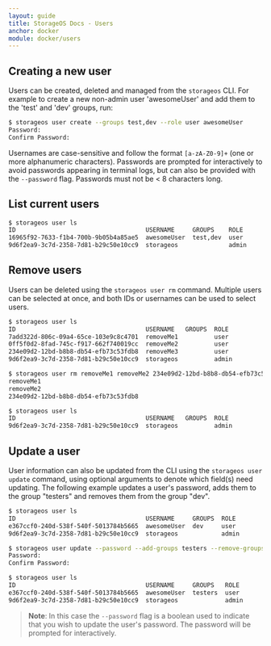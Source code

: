 ```yaml
---
layout: guide
title: StorageOS Docs - Users
anchor: docker
module: docker/users
---
```


## Creating a new user

Users can be created, deleted and managed from the `storageos` CLI. For example to create a new non-admin user 'awesomeUser' and add them to the 'test' and 'dev' groups, run:

```bash
$ storageos user create --groups test,dev --role user awesomeUser
Password:
Confirm Password:
```

Usernames are case-sensitive and follow the format `[a-zA-Z0-9]+` (one or more alphanumeric characters).
Passwords are prompted for interactively to avoid passwords appearing in terminal logs, but can also be provided with the `--password` flag.
Passwords must not be < 8 characters long.

## List current users

```bash
$ storageos user ls
ID                                    USERNAME     GROUPS    ROLE
16965f92-7633-f1b4-700b-9b05b4a85ae5  awesomeUser  test,dev  user
9d6f2ea9-3c7d-2358-7d81-b29c50e10cc9  storageos              admin
```

## Remove users

Users can be deleted using the `storageos user rm` command. Multiple users can be selected at once, and both IDs or usernames can be used to select users.

```bash
$ storageos user ls
ID                                    USERNAME   GROUPS  ROLE
7add322d-806c-09a4-65ce-103e9c8c4701  removeMe1          user
0ff5f0d2-8fad-745c-f917-662f740019cc  removeMe2          user
234e09d2-12bd-b8b8-db54-efb73c53fdb8  removeMe3          user
9d6f2ea9-3c7d-2358-7d81-b29c50e10cc9  storageos          admin

$ storageos user rm removeMe1 removeMe2 234e09d2-12bd-b8b8-db54-efb73c53fdb8
removeMe1
removeMe2
234e09d2-12bd-b8b8-db54-efb73c53fdb8

$ storageos user ls
ID                                    USERNAME   GROUPS  ROLE
9d6f2ea9-3c7d-2358-7d81-b29c50e10cc9  storageos          admin
```

## Update a user

User information can also be updated from the CLI using the `storageos user update` command, using optional arguments to denote which field(s) need updating.
The following example updates a user's password, adds them to the group "testers" and removes them from the group "dev".

```bash
$ storageos user ls
ID                                    USERNAME     GROUPS  ROLE
e367ccf0-240d-538f-540f-5013784b5665  awesomeUser  dev     user
9d6f2ea9-3c7d-2358-7d81-b29c50e10cc9  storageos            admin

$ storageos user update --password --add-groups testers --remove-groups dev awesomeUser
Password:
Confirm Password:

$ storageos user ls
ID                                    USERNAME     GROUPS   ROLE
e367ccf0-240d-538f-540f-5013784b5665  awesomeUser  testers  user
9d6f2ea9-3c7d-2358-7d81-b29c50e10cc9  storageos             admin
```

>**Note**: In this case the `--password` flag is a boolean used to indicate that you wish to update the user's password.
The password will be prompted for interactively.
